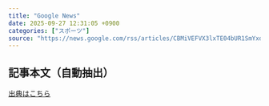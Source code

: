 ```yaml
---
title: "Google News"
date: 2025-09-27 12:31:05 +0900
categories: ["スポーツ"]
source: "https://news.google.com/rss/articles/CBMiVEFVX3lxTE04bUR1SmYxdEVlS3M0Qng1LUdrUE5KZU9tNGRaU042TkxKeHg2clFFRXE4ZU81bklWbzNobmllR1Q5bXl4U20yM0lUMXhsazFUdHJCWA?oc=5"
---
```


## 記事本文（自動抽出）
<body class="y0K44d EA71Tc" id="readabilityBody"></body>

[出典はこちら](https://news.google.com/rss/articles/CBMiVEFVX3lxTE04bUR1SmYxdEVlS3M0Qng1LUdrUE5KZU9tNGRaU042TkxKeHg2clFFRXE4ZU81bklWbzNobmllR1Q5bXl4U20yM0lUMXhsazFUdHJCWA?oc=5)

